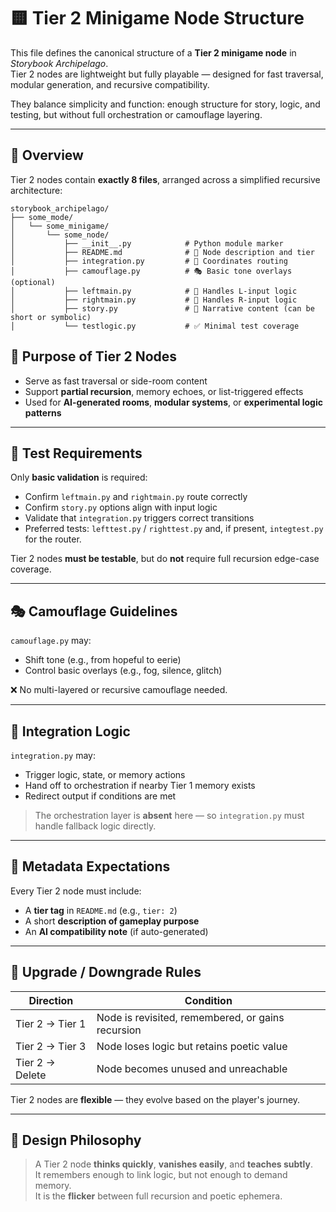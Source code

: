 <!-- Save to: storybook_archipelago/tier_2_minigame_node_structure.md -->

# 🟨 Tier 2 Minigame Node Structure

This file defines the canonical structure of a **Tier 2 minigame node** in *Storybook Archipelago*.  
Tier 2 nodes are lightweight but fully playable — designed for fast traversal, modular generation, and recursive compatibility.

They balance simplicity and function: enough structure for story, logic, and testing, but without full orchestration or camouflage layering.

---

## 🧾 Overview

Tier 2 nodes contain **exactly 8 files**, arranged across a simplified recursive architecture:

```plaintext
storybook_archipelago/
├── some_mode/
│   └── some_minigame/
│       └── some_node/
│           ├── __init__.py            # Python module marker
│           ├── README.md              # 📘 Node description and tier
│           ├── integration.py         # 🧠 Coordinates routing
│           ├── camouflage.py          # 🎭 Basic tone overlays (optional)
│           ├── leftmain.py            # 🔁 Handles L-input logic
│           ├── rightmain.py           # 🔁 Handles R-input logic
│           ├── story.py               # 📖 Narrative content (can be short or symbolic)
│           └── testlogic.py           # ✅ Minimal test coverage
```

## 🧱 Purpose of Tier 2 Nodes

- Serve as fast traversal or side-room content  
- Support **partial recursion**, memory echoes, or list-triggered effects  
- Used for **AI-generated rooms**, **modular systems**, or **experimental logic patterns**

---

## 🧪 Test Requirements

Only **basic validation** is required:

- Confirm `leftmain.py` and `rightmain.py` route correctly  
- Confirm `story.py` options align with input logic  
- Validate that `integration.py` triggers correct transitions  
- Preferred tests: `lefttest.py` / `righttest.py` and, if present, `integtest.py` for the router.

Tier 2 nodes **must be testable**, but do **not** require full recursion edge-case coverage.

---

## 🎭 Camouflage Guidelines

`camouflage.py` may:

- Shift tone (e.g., from hopeful to eerie)  
- Control basic overlays (e.g., fog, silence, glitch)  

❌ No multi-layered or recursive camouflage needed.

---

## 🧠 Integration Logic

`integration.py` may:

- Trigger logic, state, or memory actions  
- Hand off to orchestration if nearby Tier 1 memory exists  
- Redirect output if conditions are met  

> The orchestration layer is **absent** here — so `integration.py` must handle fallback logic directly.

---

## 📘 Metadata Expectations

Every Tier 2 node must include:

- A **tier tag** in `README.md` (e.g., `tier: 2`)  
- A short **description of gameplay purpose**  
- An **AI compatibility note** (if auto-generated)

---

## 🔄 Upgrade / Downgrade Rules

| Direction       | Condition                                            |
|-----------------|------------------------------------------------------|
| Tier 2 → Tier 1 | Node is revisited, remembered, or gains recursion   |
| Tier 2 → Tier 3 | Node loses logic but retains poetic value           |
| Tier 2 → Delete | Node becomes unused and unreachable                 |

Tier 2 nodes are **flexible** — they evolve based on the player's journey.

---

## 🧬 Design Philosophy

> A Tier 2 node **thinks quickly**, **vanishes easily**, and **teaches subtly**.  
> It remembers enough to link logic, but not enough to demand memory.  
> It is the **flicker** between full recursion and poetic ephemera.
